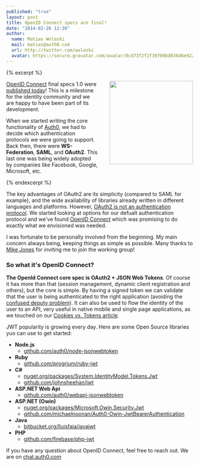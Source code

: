```yaml
---
published: "true"
layout: post
title: OpenID Connect specs are final!
date: "2014-02-26 12:30"
author:
  name: Matias Woloski
  mail: matias@auth0.com
  url: http://twitter.com/woloski
  avatar: https://secure.gravatar.com/avatar/0cd73f2f2f39709bd03646e9225cc3d3?s=60
---
```


{% excerpt %}

<img src="http://openid.bitbucket.org/openid_connect.png" style="width: 225px; margin-left: 30px; display: block;float:right">

[OpenID Connect](http://openid.net/connect/) final specs 1.0 were [published today](techcrunch.com/2014/02/26/openid-foundation-launches-openid-connect-identity-protocol-with-support-from-google-microsoft-others/)! This is a milestone for the identity community and we are happy to have been part of its development.

When we started writing the core functionality of [Auth0](https://auth0.com), we had to decide which authentication protocols we were going to support. Back then, there were **WS-Federation**, **SAML**, and **OAuth2**. This last one was being widely adopted by companies like Facebook, Google, Microsoft, etc. 

{% endexcerpt %}

The key advantages of OAuth2 are its simplicity (compared to SAML for example), and the wide availability of libraries already written in different languages and platforms. However, [OAuth2 is not an authentication protocol](http://www.thread-safe.com/2012/01/problem-with-oauth-for-authentication.html). We started looking at options for our defualt authentication protocol and we've found [OpenID Connect](http://openid.net/connect) which was promising to do exactly what we envisioned was needed. 

I was fortunate to be personally involved from the beginning. My main concern always being, keeping things as simple as possible. Many thanks to [Mike Jones](self-issued.info) for inviting me to join the working group!

### So what it's OpenID Connect?

**The OpenId Connect core spec is OAuth2 + JSON Web Tokens**. Of course it has more than that (session management, dynamic client registration and others), but the core is simple. By having a signed token we can validate that the user is being authenticated to the right application (avoiding the [confused deputy problem](http://en.wikipedia.org/wiki/Confused_deputy_problem)). It can also be used to flow the identity of the user to an API, very useful in native mobile and single page applications, as we touched on our [Cookies vs. Tokens article](/2014/01/07/angularjs-authentication-with-cookies-vs-token/). 

JWT popularity is growing every day. Here are some Open Source libraries yuo can use to get started:

* **Node.js**
  * [github.com/auth0/node-jsonwebtoken](https://github.com/auth0/node-jsonwebtoken)
* **Ruby**
  * [github.com/progrium/ruby-jwt](https://github.com/progrium/ruby-jwt)
* **C#**
  * [nuget.org/packages/System.IdentityModel.Tokens.Jwt](https://www.nuget.org/packages/System.IdentityModel.Tokens.Jwt/)
  * [github.com/johnsheehan/jwt](https://github.com/johnsheehan/jwt)
* **ASP.NET Web Api**
  * [github.com/auth0/webapi-jsonwebtoken](https://github.com/auth0/webapi-jsonwebtoken)
* **ASP.NET (Owin)** 
  * [nuget.org/packages/Microsoft.Owin.Security.Jwt](https://www.nuget.org/packages/Microsoft.Owin.Security.Jwt)
  * [github.com/michaelnoonan/Auth0-Owin-JwtBearerAuthentication](https://github.com/michaelnoonan/Auth0-Owin-JwtBearerAuthentication)
* **Java** 
  * [bitbucket.org/lluisfaja/javajwt](https://bitbucket.org/lluisfaja/javajwt)
* **PHP**
  * [github.com/firebase/php-jwt](https://github.com/firebase/php-jwt)

If you have any question about OpenID Connect, feel free to reach out. We are on [chat.auth0.com](http://chat.auth0.com)